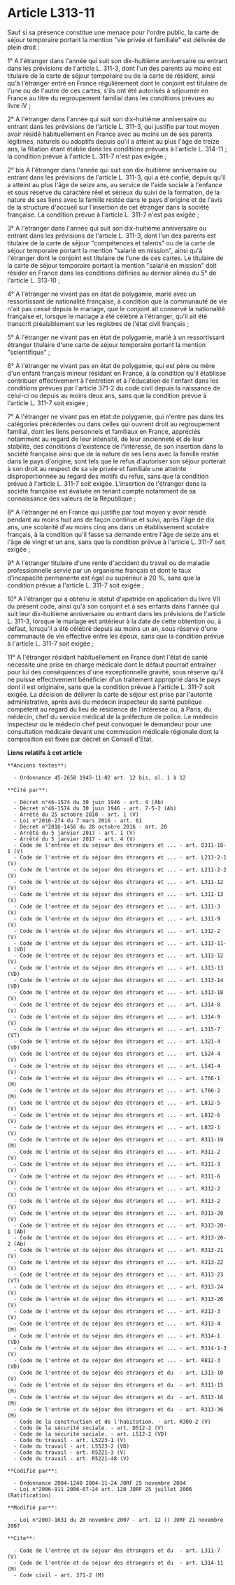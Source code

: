# Article L313-11

Sauf si sa présence constitue une menace pour l'ordre public, la carte de séjour temporaire portant la mention "vie privée et
familiale" est délivrée de plein droit :

1° A l'étranger dans l'année qui suit son dix-huitième anniversaire ou entrant dans les prévisions de l'article L. 311-3,
dont l'un des parents au moins est titulaire de la carte de séjour temporaire ou de la carte de résident, ainsi qu'à
l'étranger entré en France régulièrement dont le conjoint est titulaire de l'une ou de l'autre de ces cartes, s'ils ont été
autorisés à séjourner en France au titre du regroupement familial dans les conditions prévues au livre IV ;

2° A l'étranger dans l'année qui suit son dix-huitième anniversaire ou entrant dans les prévisions de l'article L. 311-3, qui
justifie par tout moyen avoir résidé habituellement en France avec au moins un de ses parents légitimes, naturels ou adoptifs
depuis qu'il a atteint au plus l'âge de treize ans, la filiation étant établie dans les conditions prévues à l'article L.
314-11 ; la condition prévue à l'article L. 311-7 n'est pas exigée ;

2° bis A l'étranger dans l'année qui suit son dix-huitième anniversaire ou entrant dans les prévisions de l'article L. 311-3,
qui a été confié, depuis qu'il a atteint au plus l'âge de seize ans, au service de l'aide sociale à l'enfance et sous réserve
du caractère réel et sérieux du suivi de la formation, de la nature de ses liens avec la famille restée dans le pays
d'origine et de l'avis de la structure d'accueil sur l'insertion de cet étranger dans la société française. La condition
prévue à l'article L. 311-7 n'est pas exigée ;

3° A l'étranger dans l'année qui suit son dix-huitième anniversaire ou entrant dans les prévisions de l'article L. 311-3,
dont l'un des parents est titulaire de la carte de séjour "compétences et talents" ou de la carte de séjour temporaire
portant la mention "salarié en mission", ainsi qu'à l'étranger dont le conjoint est titulaire de l'une de ces cartes. Le
titulaire de la carte de séjour temporaire portant la mention "salarié en mission" doit résider en France dans les conditions
définies au dernier alinéa du 5° de l'article L. 313-10 ;

4° A l'étranger ne vivant pas en état de polygamie, marié avec un ressortissant de nationalité française, à condition que la
communauté de vie n'ait pas cessé depuis le mariage, que le conjoint ait conservé la nationalité française et, lorsque le
mariage a été célébré à l'étranger, qu'il ait été transcrit préalablement sur les registres de l'état civil français ;

5° A l'étranger ne vivant pas en état de polygamie, marié à un ressortissant étranger titulaire d'une carte de séjour
temporaire portant la mention "scientifique" ;

6° A l'étranger ne vivant pas en état de polygamie, qui est père ou mère d'un enfant français mineur résidant en France, à la
condition qu'il établisse contribuer effectivement à l'entretien et à l'éducation de l'enfant dans les conditions prévues par
l'article 371-2 du code civil depuis la naissance de celui-ci ou depuis au moins deux ans, sans que la condition prévue à
l'article L. 311-7 soit exigée ;

7° A l'étranger ne vivant pas en état de polygamie, qui n'entre pas dans les catégories précédentes ou dans celles qui
ouvrent droit au regroupement familial, dont les liens personnels et familiaux en France, appréciés notamment au regard de
leur intensité, de leur ancienneté et de leur stabilité, des conditions d'existence de l'intéressé, de son insertion dans la
société française ainsi que de la nature de ses liens avec la famille restée dans le pays d'origine, sont tels que le refus
d'autoriser son séjour porterait à son droit au respect de sa vie privée et familiale une atteinte disproportionnée au regard
des motifs du refus, sans que la condition prévue à l'article L. 311-7 soit exigée. L'insertion de l'étranger dans la société
française est évaluée en tenant compte notamment de sa connaissance des valeurs de la République ;

8° A l'étranger né en France qui justifie par tout moyen y avoir résidé pendant au moins huit ans de façon continue et suivi,
après l'âge de dix ans, une scolarité d'au moins cinq ans dans un établissement scolaire français, à la condition qu'il fasse
sa demande entre l'âge de seize ans et l'âge de vingt et un ans, sans que la condition prévue à l'article L. 311-7 soit
exigée ;

9° A l'étranger titulaire d'une rente d'accident du travail ou de maladie professionnelle servie par un organisme français et
dont le taux d'incapacité permanente est égal ou supérieur à 20 %, sans que la condition prévue à l'article L. 311-7 soit
exigée ;

10° A l'étranger qui a obtenu le statut d'apatride en application du livre VII du présent code, ainsi qu'à son conjoint et à
ses enfants dans l'année qui suit leur dix-huitième anniversaire ou entrant dans les prévisions de l'article L. 311-3,
lorsque le mariage est antérieur à la date de cette obtention ou, à défaut, lorsqu'il a été célébré depuis au moins un an,
sous réserve d'une communauté de vie effective entre les époux, sans que la condition prévue à l'article L. 311-7 soit
exigée ;

11° A l'étranger résidant habituellement en France dont l'état de santé nécessite une prise en charge médicale dont le défaut
pourrait entraîner pour lui des conséquences d'une exceptionnelle gravité, sous réserve qu'il ne puisse effectivement
bénéficier d'un traitement approprié dans le pays dont il est originaire, sans que la condition prévue à l'article L. 311-7
soit exigée. La décision de délivrer la carte de séjour est prise par l'autorité administrative, après avis du médecin
inspecteur de santé publique compétent au regard du lieu de résidence de l'intéressé ou, à Paris, du médecin, chef du service
médical de la préfecture de police. Le médecin inspecteur ou le médecin chef peut convoquer le demandeur pour une
consultation médicale devant une commission médicale régionale dont la composition est fixée par décret en Conseil d'Etat.

**Liens relatifs à cet article**

	**Anciens textes**:

	  - Ordonnance 45-2658 1945-11-02 art. 12 bis, al. 1 à 12

	**Cité par**:

	  - Décret n°46-1574 du 30 juin 1946 - art. 4 (Ab)
	  - Décret n°46-1574 du 30 juin 1946 - art. 7-5-2 (Ab)
	  - Arrêté du 25 octobre 2010 - art. 1 (V)
	  - Loi n°2016-274 du 7 mars 2016 - art. 61
	  - Décret n°2016-1456 du 28 octobre 2016 - art. 20
	  - Arrêté du 5 janvier 2017 - art. 1 (V)
	  - Arrêté du 5 janvier 2017 - art. 4 (V)
	  - Code de l'entrée et du séjour des étrangers et ... - art. D311-18-1 (V)
	  - Code de l'entrée et du séjour des étrangers et ... - art. L211-2-1 (V)
	  - Code de l'entrée et du séjour des étrangers et ... - art. L211-2-2 (V)
	  - Code de l'entrée et du séjour des étrangers et ... - art. L311-12 (V)
	  - Code de l'entrée et du séjour des étrangers et ... - art. L311-13 (V)
	  - Code de l'entrée et du séjour des étrangers et ... - art. L311-3 (V)
	  - Code de l'entrée et du séjour des étrangers et ... - art. L311-9 (V)
	  - Code de l'entrée et du séjour des étrangers et ... - art. L312-2 (V)
	  - Code de l'entrée et du séjour des étrangers et ... - art. L313-11-1 (VD)
	  - Code de l'entrée et du séjour des étrangers et ... - art. L313-12 (V)
	  - Code de l'entrée et du séjour des étrangers et ... - art. L313-13 (VD)
	  - Code de l'entrée et du séjour des étrangers et ... - art. L313-14 (VD)
	  - Code de l'entrée et du séjour des étrangers et ... - art. L313-18 (V)
	  - Code de l'entrée et du séjour des étrangers et ... - art. L314-8 (V)
	  - Code de l'entrée et du séjour des étrangers et ... - art. L314-9 (V)
	  - Code de l'entrée et du séjour des étrangers et ... - art. L315-7 (VT)
	  - Code de l'entrée et du séjour des étrangers et ... - art. L321-4 (VD)
	  - Code de l'entrée et du séjour des étrangers et ... - art. L524-4 (V)
	  - Code de l'entrée et du séjour des étrangers et ... - art. L541-4 (V)
	  - Code de l'entrée et du séjour des étrangers et ... - art. L766-1 (M)
	  - Code de l'entrée et du séjour des étrangers et ... - art. L766-2 (M)
	  - Code de l'entrée et du séjour des étrangers et ... - art. L812-5 (V)
	  - Code de l'entrée et du séjour des étrangers et ... - art. L812-6 (V)
	  - Code de l'entrée et du séjour des étrangers et ... - art. L832-1 (V)
	  - Code de l'entrée et du séjour des étrangers et ... - art. R311-19 (M)
	  - Code de l'entrée et du séjour des étrangers et ... - art. R311-2 (V)
	  - Code de l'entrée et du séjour des étrangers et ... - art. R311-3 (V)
	  - Code de l'entrée et du séjour des étrangers et ... - art. R311-6 (V)
	  - Code de l'entrée et du séjour des étrangers et ... - art. R312-2 (V)
	  - Code de l'entrée et du séjour des étrangers et ... - art. R313-2 (V)
	  - Code de l'entrée et du séjour des étrangers et ... - art. R313-20 (V)
	  - Code de l'entrée et du séjour des étrangers et ... - art. R313-20-1 (Ab)
	  - Code de l'entrée et du séjour des étrangers et ... - art. R313-20-2 (Ab)
	  - Code de l'entrée et du séjour des étrangers et ... - art. R313-21 (V)
	  - Code de l'entrée et du séjour des étrangers et ... - art. R313-22 (V)
	  - Code de l'entrée et du séjour des étrangers et ... - art. R313-23 (VT)
	  - Code de l'entrée et du séjour des étrangers et ... - art. R313-24 (V)
	  - Code de l'entrée et du séjour des étrangers et ... - art. R313-26 (V)
	  - Code de l'entrée et du séjour des étrangers et ... - art. R313-3 (V)
	  - Code de l'entrée et du séjour des étrangers et ... - art. R313-4 (M)
	  - Code de l'entrée et du séjour des étrangers et ... - art. R314-1 (VD)
	  - Code de l'entrée et du séjour des étrangers et ... - art. R314-1-3 (V)
	  - Code de l'entrée et du séjour des étrangers et ... - art. R812-3 (VD)
	  - Code de l'entrée et du séjour des étrangers et du  - art. L313-10 (V)
	  - Code de l'entrée et du séjour des étrangers et du  - art. R311-15 (M)
	  - Code de l'entrée et du séjour des étrangers et du  - art. R313-16 (M)
	  - Code de l'entrée et du séjour des étrangers et du  - art. R313-36 (M)
	  - Code de la construction et de l'habitation. - art. R300-2 (V)
	  - Code de la sécurité sociale. - art. D512-2 (V)
	  - Code de la sécurité sociale. - art. L512-2 (VD)
	  - Code du travail - art. L5223-1 (V)
	  - Code du travail - art. L5523-2 (VD)
	  - Code du travail - art. R5221-3 (V)
	  - Code du travail - art. R5221-48 (V)

	**Codifié par**:

	  - Ordonnance 2004-1248 2004-11-24 JORF 25 novembre 2004
	  - Loi n°2006-911 2006-07-24 art. 120 JORF 25 juillet 2006 (Ratification)

	**Modifié par**:

	  - Loi n°2007-1631 du 20 novembre 2007 - art. 12 () JORF 21 novembre 2007

	**Cite**:

	  - Code de l'entrée et du séjour des étrangers et du  - art. L311-7 (V)
	  - Code de l'entrée et du séjour des étrangers et du  - art. L314-11 (M)
	  - Code civil - art. 371-2 (M)
